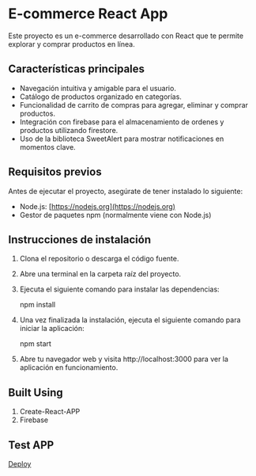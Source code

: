 # E-commerce React App

Este proyecto es un e-commerce desarrollado con React que te permite explorar y comprar productos en línea.

## Características principales

- Navegación intuitiva y amigable para el usuario.
- Catálogo de productos organizado en categorías.
- Funcionalidad de carrito de compras para agregar, eliminar y comprar productos.
- Integración con firebase para el almacenamiento de ordenes y productos utilizando firestore.
- Uso de la biblioteca SweetAlert para mostrar notificaciones en momentos clave.

## Requisitos previos

Antes de ejecutar el proyecto, asegúrate de tener instalado lo siguiente:

- Node.js: [https://nodejs.org](https://nodejs.org)
- Gestor de paquetes npm (normalmente viene con Node.js)

## Instrucciones de instalación

1. Clona el repositorio o descarga el código fuente.
2. Abre una terminal en la carpeta raíz del proyecto.
3. Ejecuta el siguiente comando para instalar las dependencias:

   npm install

4. Una vez finalizada la instalación, ejecuta el siguiente comando para iniciar la aplicación:

    npm start

5. Abre tu navegador web y visita http://localhost:3000 para ver la aplicación en funcionamiento.

## Built Using

1. Create-React-APP
2. Firebase

## Test APP

[Deploy](https://entrega-final-react-borrero-carlos-prpg.vercel.app)